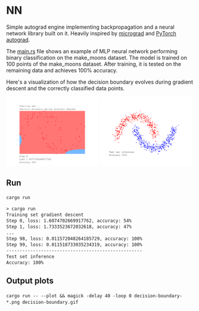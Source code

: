 # NN
Simple autograd engine implementing backpropagation and a neural network library built on it.
Heavily inspired by [micrograd](https://github.com/karpathy/micrograd) and 
[PyTorch autograd](https://pytorch.org/tutorials/beginner/blitz/autograd_tutorial.html).

The [main.rs](src/main.rs) file shows an example of MLP neural network performing
binary classification on the make_moons dataset.
The model is trained on 100 points of the make_moons dataset.
After training, it is tested on the remaining data and achieves 100% accuracy.

Here's a visualization of how the decision boundary evolves during gradient descent
and the correctly classified data points.

<p float="left">
    <img src="./decision-boundary.gif" width="49%" alt="decision-boundary"/>
    <img src="./classification.png" width="49%" alt="classification"/>
</p>

## Run
`cargo run` 
```
> cargo run
Training set gradient descent
Step 0, loss: 1.6074702669917762, accuracy: 54%
Step 1, loss: 1.7333523672032618, accuracy: 47%
...
Step 98, loss: 0.011572048264185729, accuracy: 100%
Step 99, loss: 0.011518733035234319, accuracy: 100%
---------------------------------------------------
Test set inference
Accuracy: 100%
```

## Output plots
`cargo run -- --plot && magick -delay 40 -loop 0 decision-boundary-*.png decision-boundary.gif`
